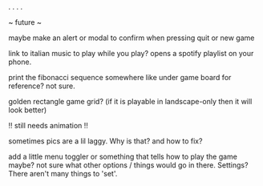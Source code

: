 .
.
.
.

~ future ~

maybe make an alert or modal to confirm when pressing quit or new game

link to italian music to play while you play? opens a spotify playlist on your phone.

print the fibonacci sequence somewhere like under game board for reference? not sure.

golden rectangle game grid? (if it is playable in landscape-only then it will look better)

!! still needs animation !!

sometimes pics are a lil laggy. Why is that? and how to fix?

add a little menu toggler or something that tells how to play the game maybe? not sure what other options / things would go in there. Settings? There aren't many things to 'set'.
